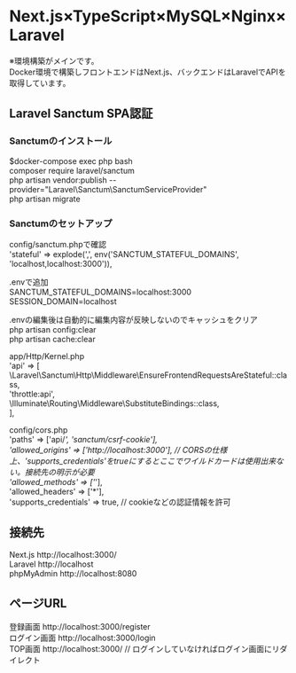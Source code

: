 # Next.js×TypeScript×MySQL×Nginx×Laravel  
※環境構築がメインです。  
Docker環境で構築しフロントエンドはNext.js、バックエンドはLaravelでAPIを取得しています。  

## Laravel Sanctum SPA認証 
### Sanctumのインストール
$docker-compose exec php bash  
composer require laravel/sanctum  
php artisan vendor:publish --provider="Laravel\Sanctum\SanctumServiceProvider"  
php artisan migrate  

### Sanctumのセットアップ  
config/sanctum.phpで確認  
'stateful' => explode(',', env('SANCTUM_STATEFUL_DOMAINS', 'localhost,localhost:3000')),  

.envで追加  
SANCTUM_STATEFUL_DOMAINS=localhost:3000  
SESSION_DOMAIN=localhost  

.envの編集後は自動的に編集内容が反映しないのでキャッシュをクリア  
php artisan config:clear  
php artisan cache:clear  

app/Http/Kernel.php  
'api' => [  
\Laravel\Sanctum\Http\Middleware\EnsureFrontendRequestsAreStateful::class,  
'throttle:api',  
\Illuminate\Routing\Middleware\SubstituteBindings::class,  
],  

config/cors.php  
'paths' => ['api/*', 'sanctum/csrf-cookie'],  
'allowed_origins' => ['http://localhost:3000'], // CORSの仕様上、'supports_credentials'をtrueにするとここでワイルドカードは使用出来ない。接続先の明示が必要  
'allowed_methods' => ['*'],  
'allowed_headers' => ['*'],  
'supports_credentials' => true, // cookieなどの認証情報を許可  

## 接続先
Next.js http://localhost:3000/  
Laravel http://localhost  
phpMyAdmin http://localhost:8080  

## ページURL  
登録画面 http://localhost:3000/register  
ログイン画面  http://localhost:3000/login  
TOP画面  http://localhost:3000/ // ログインしていなければログイン画面にリダイレクト
